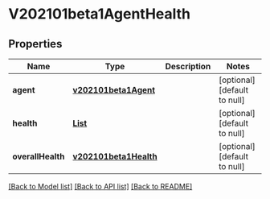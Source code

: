 # V202101beta1AgentHealth
## Properties

Name | Type | Description | Notes
------------ | ------------- | ------------- | -------------
**agent** | [**v202101beta1Agent**](v202101beta1Agent.md) |  | [optional] [default to null]
**health** | [**List**](v202101beta1HealthMoment.md) |  | [optional] [default to null]
**overallHealth** | [**v202101beta1Health**](v202101beta1Health.md) |  | [optional] [default to null]

[[Back to Model list]](../README.md#documentation-for-models) [[Back to API list]](../README.md#documentation-for-api-endpoints) [[Back to README]](../README.md)

